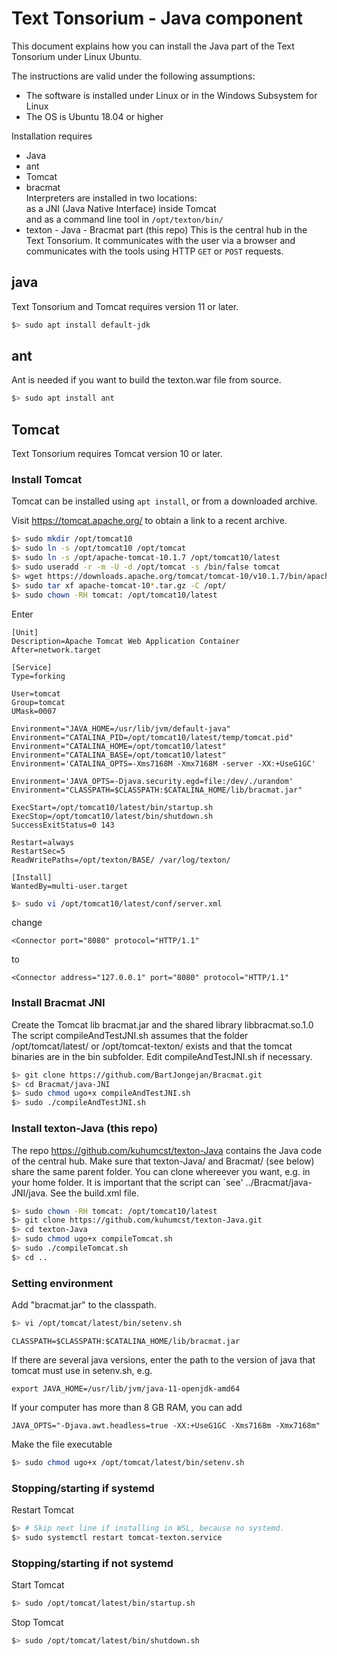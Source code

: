 # Text Tonsorium - Java component

This document explains how you can install the Java part of the Text Tonsorium under Linux Ubuntu.

The instructions are valid under the following assumptions:

  * The software is installed under Linux or in the Windows Subsystem for Linux
  * The OS is Ubuntu 18.04 or higher

Installation requires 
  * Java
  * ant
  * Tomcat  
  * bracmat  
   Interpreters are installed in two locations:  
   as a JNI (Java Native Interface) inside Tomcat  
   and as a command line tool in `/opt/texton/bin/`
  * texton - Java  - Bracmat part (this repo)
   This is the central hub in the Text Tonsorium. It communicates with the user via a
   browser and communicates with the tools using HTTP `GET` or `POST` requests.

## java

Text Tonsorium and Tomcat requires version 11 or later.

```bash
$> sudo apt install default-jdk
```

## ant

Ant is needed if you want to build the texton.war file from source.

```bash
$> sudo apt install ant
```

## Tomcat

Text Tonsorium requires Tomcat version 10 or later.

### Install Tomcat

Tomcat can be installed using `apt install`, or from a downloaded archive.

Visit https://tomcat.apache.org/ to obtain a link to a recent archive.

```bash
$> sudo mkdir /opt/tomcat10
$> sudo ln -s /opt/tomcat10 /opt/tomcat
$> sudo ln -s /opt/apache-tomcat-10.1.7 /opt/tomcat10/latest
$> sudo useradd -r -m -U -d /opt/tomcat -s /bin/false tomcat
$> wget https://downloads.apache.org/tomcat/tomcat-10/v10.1.7/bin/apache-tomcat-10.1.7.tar.gz
$> sudo tar xf apache-tomcat-10*.tar.gz -C /opt/
$> sudo chown -RH tomcat: /opt/tomcat10/latest
```
Enter

    [Unit]
    Description=Apache Tomcat Web Application Container
    After=network.target
    
    [Service]
    Type=forking
    
    User=tomcat
    Group=tomcat
    UMask=0007
    
    Environment="JAVA_HOME=/usr/lib/jvm/default-java"
    Environment="CATALINA_PID=/opt/tomcat10/latest/temp/tomcat.pid"
    Environment="CATALINA_HOME=/opt/tomcat10/latest"
    Environment="CATALINA_BASE=/opt/tomcat10/latest"
    Environment='CATALINA_OPTS=-Xms7168M -Xmx7168M -server -XX:+UseG1GC'
    
    Environment='JAVA_OPTS=-Djava.security.egd=file:/dev/./urandom'
    Environment="CLASSPATH=$CLASSPATH:$CATALINA_HOME/lib/bracmat.jar"
    
    ExecStart=/opt/tomcat10/latest/bin/startup.sh
    ExecStop=/opt/tomcat10/latest/bin/shutdown.sh
    SuccessExitStatus=0 143
    
    Restart=always
    RestartSec=5
    ReadWritePaths=/opt/texton/BASE/ /var/log/texton/
    
    [Install]
    WantedBy=multi-user.target

```bash
$> sudo vi /opt/tomcat10/latest/conf/server.xml
```

change

    <Connector port="8080" protocol="HTTP/1.1"

to

    <Connector address="127.0.0.1" port="8080" protocol="HTTP/1.1"

### Install Bracmat JNI

Create the Tomcat lib bracmat.jar and the shared library libbracmat.so.1.0
The script compileAndTestJNI.sh assumes that the folder /opt/tomcat/latest/ or /opt/tomcat-texton/ exists and that the tomcat binaries are in the bin subfolder. Edit compileAndTestJNI.sh if necessary.

```bash
$> git clone https://github.com/BartJongejan/Bracmat.git
$> cd Bracmat/java-JNI
$> sudo chmod ugo+x compileAndTestJNI.sh
$> sudo ./compileAndTestJNI.sh
```

### Install texton-Java (this repo) 

The repo https://github.com/kuhumcst/texton-Java contains the Java code of the central hub.
Make sure that texton-Java/ and Bracmat/ (see below) share the same parent folder. You can clone whereever you want, e.g. in your home folder.
It is important that the script can `see' ../Bracmat/java-JNI/java. See the build.xml file.

```bash
$> sudo chown -RH tomcat: /opt/tomcat10/latest
$> git clone https://github.com/kuhumcst/texton-Java.git
$> cd texton-Java
$> sudo chmod ugo+x compileTomcat.sh
$> sudo ./compileTomcat.sh
$> cd ..
```

### Setting environment

Add "bracmat.jar" to the classpath.

```bash
$> vi /opt/tomcat/latest/bin/setenv.sh
```

    CLASSPATH=$CLASSPATH:$CATALINA_HOME/lib/bracmat.jar

If there are several java versions, enter the path to the version of java that tomcat must use in setenv.sh, e.g.

    export JAVA_HOME=/usr/lib/jvm/java-11-openjdk-amd64

If your computer has more than 8 GB RAM, you can add

    JAVA_OPTS="-Djava.awt.headless=true -XX:+UseG1GC -Xms7168m -Xmx7168m"

Make the file executable

```bash
$> sudo chmod ugo+x /opt/tomcat/latest/bin/setenv.sh
```

### Stopping/starting if systemd

Restart Tomcat

```bash
$> # Skip next line if installing in WSL, because no systemd.
$> sudo systemctl restart tomcat-texton.service
```

### Stopping/starting if not systemd

Start Tomcat

```bash
$> sudo /opt/tomcat/latest/bin/startup.sh
```

Stop Tomcat

```bash
$> sudo /opt/tomcat/latest/bin/shutdown.sh
```

